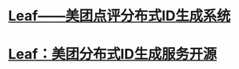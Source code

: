 # [Leaf——美团点评分布式ID生成系统](https://tech.meituan.com/2017/04/21/mt-leaf.html)

# [Leaf：美团分布式ID生成服务开源](https://tech.meituan.com/2019/03/07/open-source-project-leaf.html)



